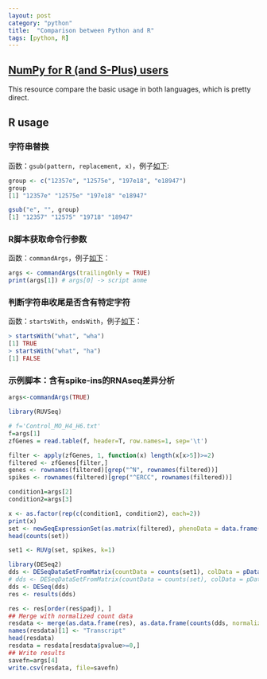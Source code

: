 ```yaml
---
layout: post
category: "python"
title:  "Comparison between Python and R"
tags: [python, R]
---
```


## [NumPy for R (and S-Plus) users](http://mathesaurus.sourceforge.net/r-numpy.html)

This resource compare the basic usage in both languages, which is pretty direct.


## R usage

### 字符串替换

函数：`gsub(pattern, replacement, x)`，例子[如下](https://stackoverflow.com/questions/11936339/replace-specific-characters-within-strings):

```R
group <- c("12357e", "12575e", "197e18", "e18947")
group
[1] "12357e" "12575e" "197e18" "e18947"

gsub("e", "", group)
[1] "12357" "12575" "19718" "18947"
```

### R脚本获取命令行参数

函数：`commandArgs`，例子[如下](https://stackoverflow.com/questions/14167178/passing-command-line-arguments-to-r-cmd-batch)：

```R
args <- commandArgs(trailingOnly = TRUE)
print(args[1]) # args[0] -> script anme
```

### 判断字符串收尾是否含有特定字符

函数：`startsWith`，`endsWith`，例子[如下](https://stackoverflow.com/questions/31467732/does-r-have-function-startswith-or-endswith-like-python)：

```R
> startsWith("what", "wha")
[1] TRUE
> startsWith("what", "ha")
[1] FALSE
```

### 示例脚本：含有spike-ins的RNAseq差异分析

```R
args<-commandArgs(TRUE)

library(RUVSeq)

# f='Control_MO_H4_H6.txt'
f=args[1]
zfGenes = read.table(f, header=T, row.names=1, sep='\t')

filter <- apply(zfGenes, 1, function(x) length(x[x>5])>=2)
filtered <- zfGenes[filter,]
genes <- rownames(filtered)[grep("^N", rownames(filtered))]
spikes <- rownames(filtered)[grep("^ERCC", rownames(filtered))]

condition1=args[2]
condition2=args[3]

x <- as.factor(rep(c(condition1, condition2), each=2))
print(x)
set <- newSeqExpressionSet(as.matrix(filtered), phenoData = data.frame(x, row.names=colnames(filtered)))
head(counts(set))

set1 <- RUVg(set, spikes, k=1)

library(DESeq2)
dds <- DESeqDataSetFromMatrix(countData = counts(set1), colData = pData(set1), design = ~ W_1 + x) # use spike-in adjust
# dds <- DESeqDataSetFromMatrix(countData = counts(set), colData = pData(set), design = ~x) # use not adjust
dds <- DESeq(dds)
res <- results(dds)

res <- res[order(res$padj), ]
## Merge with normalized count data
resdata <- merge(as.data.frame(res), as.data.frame(counts(dds, normalized=TRUE)), by="row.names", sort=FALSE)
names(resdata)[1] <- "Transcript"
head(resdata)
resdata = resdata[resdata$pvalue>=0,]
## Write results
savefn=args[4]
write.csv(resdata, file=savefn)
```
